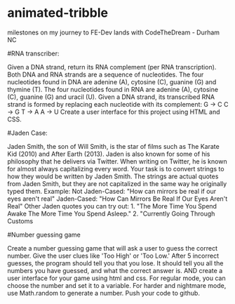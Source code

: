 # animated-tribble
milestones on my journey to FE-Dev lands with CodeTheDream - Durham NC


#RNA transcriber:

Given a DNA strand, return its RNA complement (per RNA transcription).
Both DNA and RNA strands are a sequence of nucleotides.
The four nucleotides found in DNA are adenine (A), cytosine (C), guanine (G) and thymine (T).
The four nucleotides found in RNA are adenine (A), cytosine (C), guanine (G) and uracil (U).
Given a DNA strand, its transcribed RNA strand is formed by replacing each nucleotide with its complement:
G -> C
C -> G
T -> A
A -> U
Create a user interface for this project using HTML and CSS.  


#Jaden Case:

Jaden Smith, the son of Will Smith, is the star of films such as The Karate Kid (2010) and After Earth (2013). Jaden is also known for some of his philosophy that he delivers via Twitter. When writing on Twitter, he is known for almost always capitalizing every word.
Your task is to convert strings to how they would be written by Jaden Smith. The strings are actual quotes from Jaden Smith, but they are not capitalized in the same way he originally typed them.
Example:
Not Jaden-Cased: "How can mirrors be real if our eyes aren't real" Jaden-Cased: "How Can Mirrors Be Real If Our Eyes Aren't Real"
Other Jaden quotes you can try out: 1. "The More Time You Spend Awake The More Time You Spend Asleep." 2. "Currently Going Through Customs 

#Number guessing game

Create a number guessing game that will ask a user to guess the correct number.
Give the user clues like 'Too High' or 'Too Low.'
After 5 incorrect guesses, the program should tell you that you lose. It should tell you all the numbers you have guessed, and what the correct answer is.
AND create a user interface for your game using html and css.
For regular mode, you can choose the number and set it to a variable. For harder and nightmare mode, use Math.random to generate a number.
Push your code to github.​
